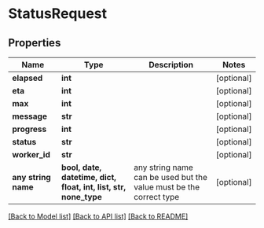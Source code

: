 # StatusRequest


## Properties
Name | Type | Description | Notes
------------ | ------------- | ------------- | -------------
**elapsed** | **int** |  | [optional] 
**eta** | **int** |  | [optional] 
**max** | **int** |  | [optional] 
**message** | **str** |  | [optional] 
**progress** | **int** |  | [optional] 
**status** | **str** |  | [optional] 
**worker_id** | **str** |  | [optional] 
**any string name** | **bool, date, datetime, dict, float, int, list, str, none_type** | any string name can be used but the value must be the correct type | [optional]

[[Back to Model list]](../README.md#documentation-for-models) [[Back to API list]](../README.md#documentation-for-api-endpoints) [[Back to README]](../README.md)


